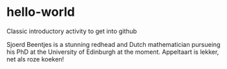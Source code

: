 # hello-world
Classic introductory activity to get into github

Sjoerd Beentjes is a stunning redhead and Dutch mathematician pursueing his PhD at the University of Edinburgh at the moment.
Appeltaart is lekker, net als roze koeken!
